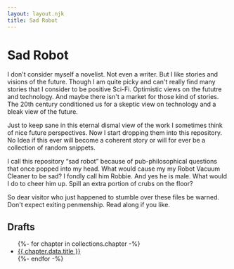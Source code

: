 ```yaml
---
layout: layout.njk
title: Sad Robot
---
```


# Sad Robot

I don't consider myself a novelist. Not even a writer. But I like stories and visions of the future. Though I am quite picky and can't really find many stories that I consider to be positive Sci-Fi. Optimistic views on the fututre and technology. And maybe there isn't a market for those kind of stories. The 20th century conditioned us for a skeptic view on technology and a bleak view of the future. 

Just to keep sane in this eternal dismal view of the work I sometimes think of nice future perspectives. Now I start dropping them into this repository. No Idea if this ever will become a coherent story or will for ever be a collection of random snippets. 

I call this repository “sad robot” because of pub-philosophical questions that once popped into my head. What would cause my my Robot Vacuum Cleaner to be sad? I fondly call him Robbie. And yes he is male. What would I do to cheer him up. Spill an extra portion of crubs on the floor? 

So dear visitor who just happened to stumble over these files be warned. Don't expect exiting penmenship. Read along if you like. 


## Drafts

<ul>
{%- for chapter in collections.chapter -%}
  <li><a href="{{ chapter.url | url }}">{{ chapter.data.title }}</a></li>
{%- endfor -%}
</ul>